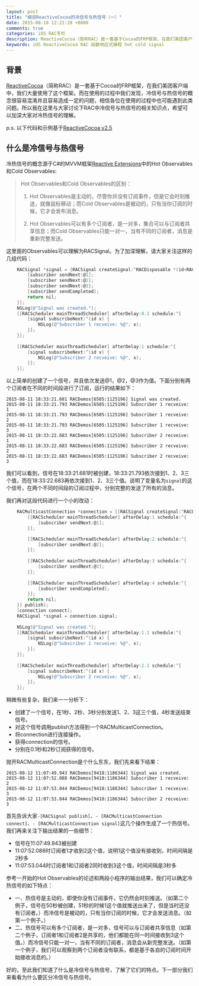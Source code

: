 ```yaml
---
layout: post
title: "细说ReactiveCocoa的冷信号与热信号（一）"
date: 2015-08-18 12:21:28 +0800
comments: true
categories: iOS RAC专栏
description: ReactiveCocoa（简称RAC）是一套基于Cocoa的FRP框架，在我们美团客户端中，我们大量使用了这个框架。而在使用的过程中我们发现，冷信号与热信号的概念很容易混淆并且容易造成一定的问题，相信各位在使用的过程中也可能遇到此类问题。所以我在这里与大家讨论下RAC中冷信号与热信号的相关知识点，希望可以加深大家对冷热信号的理解。先介绍下背景和什么是冷信号与热信号。
keywords: iOS ReactiveCocoa RAC 函数响应式编程 hot cold signal
---
```


## 背景

[ReactiveCocoa](http://www.github.com/ReactiveCocoa/ReactiveCocoa)（简称RAC）是一套基于Cocoa的FRP框架，在我们美团客户端中，我们大量使用了这个框架。而在使用的过程中我们发现，冷信号与热信号的概念很容易混淆并且容易造成一定的问题，相信各位在使用的过程中也可能遇到此类问题。所以我在这里与大家讨论下RAC中冷信号与热信号的相关知识点，希望可以加深大家对冷热信号的理解。

p.s. 以下代码和示例基于[ReactiveCocoa v2.5](https://github.com/ReactiveCocoa/ReactiveCocoa/releases/tag/v2.5)

## 什么是冷信号与热信号

冷热信号的概念源于C#的MVVM框架[Reactive Extensions](https://msdn.microsoft.com/en-us/library/hh242985.aspx)中的Hot Observables和Cold Observables:

> Hot Observables和Cold Observables的区别：
> 
> 1. Hot Observables是主动的，尽管你并没有订阅事件，但是它会时刻推送，就像鼠标移动；而Cold Observables是被动的，只有当你订阅的时候，它才会发布消息。
> 
> 2. Hot Observables可以有多个订阅者，是一对多，集合可以与订阅者共享信息；而Cold Observables只能一对一，当有不同的订阅者，消息是重新完整发送。

这里面的Observables可以理解为RACSignal。为了加深理解，请大家关注这样的几组代码：

```objective-c
    RACSignal *signal = [RACSignal createSignal:^RACDisposable *(id<RACSubscriber> subscriber) {
        [subscriber sendNext:@1];
        [subscriber sendNext:@2];
        [subscriber sendNext:@3];
        [subscriber sendCompleted];
        return nil;
    }];
    NSLog(@"Signal was created.");
    [[RACScheduler mainThreadScheduler] afterDelay:0.1 schedule:^{
        [signal subscribeNext:^(id x) {
            NSLog(@"Subscriber 1 recveive: %@", x);
        }];
    }];
    
    [[RACScheduler mainThreadScheduler] afterDelay:1 schedule:^{
        [signal subscribeNext:^(id x) {
            NSLog(@"Subscriber 2 recveive: %@", x);
        }];
    }];    
```

以上简单的创建了一个信号，并且依次发送@1，@2，@3作为值。下面分别有两个订阅者在不同的时间段进行了订阅，运行的结果如下：

```
2015-08-11 18:33:21.681 RACDemos[6505:1125196] Signal was created.
2015-08-11 18:33:21.793 RACDemos[6505:1125196] Subscriber 1 recveive: 1
2015-08-11 18:33:21.793 RACDemos[6505:1125196] Subscriber 1 recveive: 2
2015-08-11 18:33:21.793 RACDemos[6505:1125196] Subscriber 1 recveive: 3
2015-08-11 18:33:22.683 RACDemos[6505:1125196] Subscriber 2 recveive: 1
2015-08-11 18:33:22.683 RACDemos[6505:1125196] Subscriber 2 recveive: 2
2015-08-11 18:33:22.683 RACDemos[6505:1125196] Subscriber 2 recveive: 3

```

我们可以看到，信号在18:33:21.681时被创建，18:33:21.793依次接到1、2、3三个值，而在18:33:22.683再依次接到1、2、3三个值。说明了变量名为`signal`的这个信号，在两个不同时间段的订阅过程中，分别完整的发送了所有的消息。

我们再对这段代码进行一个小的改动：

```objective-c
    RACMulticastConnection *connection = [[RACSignal createSignal:^RACDisposable *(id<RACSubscriber> subscriber) {
        [[RACScheduler mainThreadScheduler] afterDelay:1 schedule:^{
            [subscriber sendNext:@1];
        }];

        [[RACScheduler mainThreadScheduler] afterDelay:2 schedule:^{
            [subscriber sendNext:@2];
        }];
        
        [[RACScheduler mainThreadScheduler] afterDelay:3 schedule:^{
            [subscriber sendNext:@3];
        }];
        
        [[RACScheduler mainThreadScheduler] afterDelay:4 schedule:^{
            [subscriber sendCompleted];
        }];
        return nil;
    }] publish];
    [connection connect];
    RACSignal *signal = connection.signal;
    
    NSLog(@"Signal was created.");
    [[RACScheduler mainThreadScheduler] afterDelay:1.1 schedule:^{
        [signal subscribeNext:^(id x) {
            NSLog(@"Subscriber 1 recveive: %@", x);
        }];
    }];
    
    [[RACScheduler mainThreadScheduler] afterDelay:2.1 schedule:^{
        [signal subscribeNext:^(id x) {
            NSLog(@"Subscriber 2 recveive: %@", x);
        }];
    }];
```

稍微有些复杂，我们来一一分析下：

* 创建了一个信号，在1秒、2秒、3秒分别发送1、2、3这三个值，4秒发送结束信号。
* 对这个信号调用publish方法得到一个RACMulticastConnection。
* 将connection进行连接操作。
* 获得connection的信号。
* 分别在0.1秒和2秒订阅获得的信号。

抛开RACMulticastConnection是个什么东东，我们先来看下结果：

```
2015-08-12 11:07:49.943 RACDemos[9418:1186344] Signal was created.
2015-08-12 11:07:52.088 RACDemos[9418:1186344] Subscriber 1 recveive: 2
2015-08-12 11:07:53.044 RACDemos[9418:1186344] Subscriber 1 recveive: 3
2015-08-12 11:07:53.044 RACDemos[9418:1186344] Subscriber 2 recveive: 3
```

首先告诉大家`-[RACSignal publish]`、`- [RACMulticastConnection connect]`、`- [RACMulticastConnection signal]`这几个操作生成了一个热信号。
我们再来关注下输出结果的一些细节：

* 信号在11:07:49.943被创建
* 11:07:52.088时订阅者1才收到2这个值，说明1这个值没有接收到，时间间隔是2秒多
* 11:07:53.044时订阅者1和订阅者2同时收到3这个值，时间间隔是3秒多

参考一开始的Hot Observables的论述和两段小程序的输出结果，我们可以确定冷热信号的如下特点：

* 一、热信号是主动的，即使你没有订阅事件，它仍然会时刻推送。（如第二个例子，信号在50秒被创建，51秒的时候1这个值就推送出来了，但是当时还没有订阅者。）而冷信号是被动的，只有当你订阅的时候，它才会发送消息。（如第一个例子。）
* 二、热信号可以有多个订阅者，是一对多，信号可以与订阅者共享信息（如第二个例子，订阅者1和订阅者2是共享的，他们都能在同一时间接收到3这个值。）而冷信号只能一对一，当有不同的订阅者，消息会从新完整发送。（如第一个例子，我们可以观察到两个订阅者没有联系，都是基于各自的订阅时间开始接收消息的。）

好的，至此我们知道了什么是冷信号与热信号，了解了它们的特点。下一部分我们来看看为什么要区分冷信号与热信号。